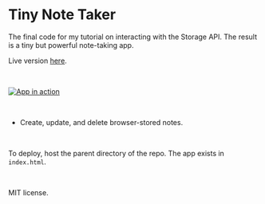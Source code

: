 # Tiny Note Taker

The final code for my tutorial on interacting with the Storage API. The result is a tiny but powerful note-taking app.

Live version [here](https://healeycodes.github.io/tiny-note-taker/).

<br>

[![App in action](https://github.com/healeycodes/tiny-note-taker/blob/master/preview.png)](https://healeycodes.github.io/tiny-note-taker/)

<br>

- Create, update, and delete browser-stored notes.

<br>

To deploy, host the parent directory of the repo. The app exists in `index.html`.

<br>

MIT license.
